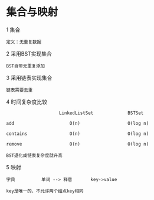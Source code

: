 # 集合与映射

1 集合

    定义：无重复数据
    
2 采用BST实现集合

    BST自带无重复添加

3 采用链表实现集合

    链表需要去重
    
4 时间复杂度比较

                        LinkedListSet             BSTSet

    add                     O(n)                  O(log n)
    
    contains                O(n)                  O(log n)
    
    remove                  O(n)                  O(log n)
    
    BST退化成链表复杂度就升高
    
5 映射

    字典          单词 --> 释意       key->value
    
    key是唯一的，不允许两个结点key相同